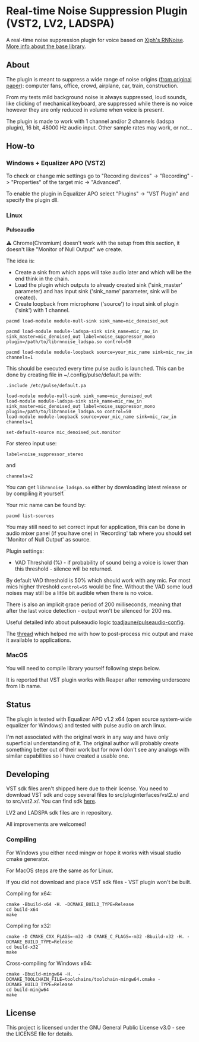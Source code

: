 # Real-time Noise Suppression Plugin (VST2, LV2, LADSPA)

A real-time noise suppression plugin for voice based on [Xiph's RNNoise](https://github.com/xiph/rnnoise). [More info about the base library](https://people.xiph.org/~jm/demo/rnnoise/).

## About

The plugin is meant to suppress a wide range of noise origins ([from original paper](https://arxiv.org/pdf/1709.08243.pdf)): computer fans, office, crowd, airplane, car, train, construction. 

From my tests mild background noise is always suppressed, loud sounds, like clicking of mechanical keyboard, are suppressed while there is no voice however they are only reduced in volume when voice is present. 

The plugin is made to work with 1 channel and/or 2 channels (ladspa plugin), 16 bit, 48000 Hz audio input. Other sample rates may work, or not...

## How-to

### Windows + Equalizer APO (VST2)

To check or change mic settings go to "Recording devices" -> "Recording" -> "Properties" of the target mic -> "Advanced".

To enable the plugin in Equalizer APO select "Plugins" -> "VST Plugin" and specify the plugin dll.

### Linux

#### Pulseaudio

:warning: Chrome(Chromium) doesn't work with the setup from this section, it doesn't like "Monitor of Null Output" we create.

The idea is:

- Create a sink from which apps will take audio later and which will be the end think in the chain.
- Load the plugin which outputs to already created sink ('sink_master' parameter) and has input sink ('sink_name' parameter, sink will be created). 
- Create loopback from microphone ('source') to input sink of plugin ('sink') with 1 channel.
 

```
pacmd load-module module-null-sink sink_name=mic_denoised_out  

pacmd load-module module-ladspa-sink sink_name=mic_raw_in sink_master=mic_denoised_out label=noise_suppressor_mono plugin=/path/to/librnnoise_ladspa.so control=50

pacmd load-module module-loopback source=your_mic_name sink=mic_raw_in channels=1
```

This should be executed every time pulse audio is launched. This can be done by creating file in ~/.config/pulse/default.pa with:

```
.include /etc/pulse/default.pa

load-module module-null-sink sink_name=mic_denoised_out  
load-module module-ladspa-sink sink_name=mic_raw_in sink_master=mic_denoised_out label=noise_suppressor_mono plugin=/path/to/librnnoise_ladspa.so control=50
load-module module-loopback source=your_mic_name sink=mic_raw_in channels=1

set-default-source mic_denoised_out.monitor
```

For stereo input use:

`label=noise_suppressor_stereo`

and

`channels=2`

You can get `librnnoise_ladspa.so` either by downloading latest release or by compiling it yourself.

Your mic name can be found by:

```
pacmd list-sources
```

You may still need to set correct input for application, this can be done in audio mixer panel (if you have one) in 'Recording' tab where you should set 'Monitor of Null Output' as source.

Plugin settings:

- VAD Threshold (%) - if probability of sound being a voice is lower than this threshold - silence will be returned.

By default VAD threshold is 50% which should work with any mic. For most mics higher threshold `control=95` would be fine.
Without the VAD some loud noises may still be a little bit audible when there is no voice.

There is also an implicit grace period of 200 milliseconds, meaning that after the last voice detection - output won't be silenced for 200 ms.

Useful detailed info about pulseaudio logic [toadjaune/pulseaudio-config](https://github.com/toadjaune/pulseaudio-config).

The [thread](https://bugs.freedesktop.org/show_bug.cgi?id=101043) which helped me with how to post-process mic output and make it available to applications.

### MacOS

You will need to compile library yourself following steps below.

It is reported that VST plugin works with Reaper after removing underscore from lib name.

## Status

The plugin is tested with Equalizer APO v1.2 x64 (open source system-wide equalizer for Windows) and tested with pulse audio on arch linux.

I'm not associated with the original work in any way and have only superficial understanding of it. The original author will probably create something better out of their work but for now I don't see any analogs with similar capabilities so I have created a usable one.

## Developing

VST sdk files aren't shipped here due to their license. You need to download VST sdk and copy several files to src/pluginterfaces/vst2.x/ and to src/vst2.x/. You can find sdk [here](https://www.steinberg.net/en/company/developers.html).

LV2 and LADSPA sdk files are in repository.

All improvements are welcomed!

### Compiling

For Windows you either need mingw or hope it works with visual studio cmake generator.

For MacOS steps are the same as for Linux.

If you did not download and place VST sdk files - VST plugin won't be built.

Compiling for x64:
```
cmake -Bbuild-x64 -H. -DCMAKE_BUILD_TYPE=Release
cd build-x64
make 
```

Compiling for x32:
```
cmake -D CMAKE_CXX_FLAGS=-m32 -D CMAKE_C_FLAGS=-m32 -Bbuild-x32 -H. -DCMAKE_BUILD_TYPE=Release
cd build-x32
make
```

Cross-compiling for Windows x64:
```
cmake -Bbuild-mingw64 -H.  -DCMAKE_TOOLCHAIN_FILE=toolchains/toolchain-mingw64.cmake -DCMAKE_BUILD_TYPE=Release
cd build-mingw64
make
```

## License

This project is licensed under the GNU General Public License v3.0 - see the LICENSE file for details.
